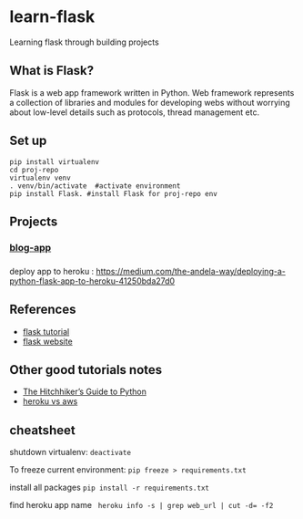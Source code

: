 # learn-flask
Learning flask through building projects


## What is Flask?

Flask is a web app framework written in Python. Web framework represents a collection of libraries and modules for developing webs without worrying about low-level details such as protocols, thread management etc.


## Set up
```
pip install virtualenv
cd proj-repo
virtualenv venv
. venv/bin/activate  #activate environment
pip install Flask. #install Flask for proj-repo env
```

## Projects

### [blog-app](flask-tutorial/)

### 

deploy app to heroku : https://medium.com/the-andela-way/deploying-a-python-flask-app-to-heroku-41250bda27d0

## References

- [flask tutorial](https://www.tutorialspoint.com/flask/index.htm)
- [flask website](http://flask.pocoo.org/docs/1.0/tutorial/layout/)


## Other good tutorials notes

-  [The Hitchhiker’s Guide to Python](https://docs.python-guide.org/)
-  [heroku vs aws](https://www.cleveroad.com/blog/heroku-vs-aws--which-cloud-based-solution-to-choose-)

## cheatsheet

shutdown virtualenv: ```deactivate```

To freeze current environment: ```pip freeze > requirements.txt```

install all packages ```pip install -r requirements.txt```

find heroku app name ``` heroku info -s | grep web_url | cut -d= -f2```
